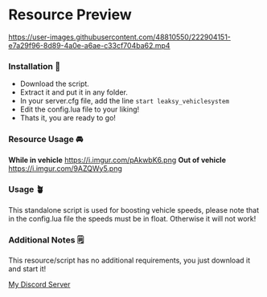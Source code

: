 # Resource Preview 


https://user-images.githubusercontent.com/48810550/222904151-e7a29f96-8d89-4a0e-a6ae-c33cf704ba62.mp4


### **Installation** :hammer:

- Download the script.
- Extract it and put it in any folder.
- In your server.cfg file, add the line `start leaksy_vehiclesystem`
- Edit the config.lua file to your liking!
- Thats it, you are ready to go!

### **Resource Usage** :oncoming_automobile: 

**While in vehicle**
https://i.imgur.com/pAkwbK6.png
**Out of vehicle**
https://i.imgur.com/9AZQWy5.png


### **Usage** :potted_plant:

This standalone script is used for boosting vehicle speeds, please note that in the config.lua file the speeds must be in float. Otherwise it will not work!


 ### **Additional Notes** :spiral_notepad:

This resource/script has no additional requirements, you just download it and start it! 

[My Discord Server](https://discord.com/invite/AmcVRwUjjU)

